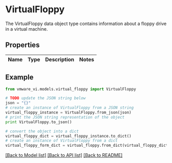 # VirtualFloppy

The VirtualFloppy data object type contains information about a floppy drive in a virtual machine. 

## Properties
Name | Type | Description | Notes
------------ | ------------- | ------------- | -------------

## Example

```python
from vmware_vi.models.virtual_floppy import VirtualFloppy

# TODO update the JSON string below
json = "{}"
# create an instance of VirtualFloppy from a JSON string
virtual_floppy_instance = VirtualFloppy.from_json(json)
# print the JSON string representation of the object
print VirtualFloppy.to_json()

# convert the object into a dict
virtual_floppy_dict = virtual_floppy_instance.to_dict()
# create an instance of VirtualFloppy from a dict
virtual_floppy_form_dict = virtual_floppy.from_dict(virtual_floppy_dict)
```
[[Back to Model list]](../README.md#documentation-for-models) [[Back to API list]](../README.md#documentation-for-api-endpoints) [[Back to README]](../README.md)


